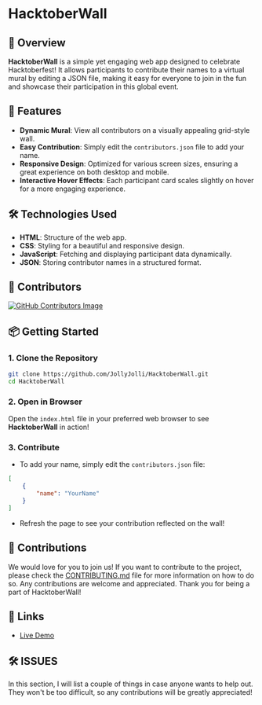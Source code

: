 # HacktoberWall

## 🌟 Overview

**HacktoberWall** is a simple yet engaging web app designed to celebrate Hacktoberfest! It allows participants to contribute their names to a virtual mural by editing a JSON file, making it easy for everyone to join in the fun and showcase their participation in this global event.

## 🚀 Features

- **Dynamic Mural**: View all contributors on a visually appealing grid-style wall.
- **Easy Contribution**: Simply edit the `contributors.json` file to add your name.
- **Responsive Design**: Optimized for various screen sizes, ensuring a great experience on both desktop and mobile.
- **Interactive Hover Effects**: Each participant card scales slightly on hover for a more engaging experience.

## 🛠️ Technologies Used

- **HTML**: Structure of the web app.
- **CSS**: Styling for a beautiful and responsive design.
- **JavaScript**: Fetching and displaying participant data dynamically.
- **JSON**: Storing contributor names in a structured format.

## 🎁 Contributors
[![GitHub Contributors Image](https://contrib.rocks/image?repo=JollyJolli/HacktoberWall)](https://github.com/JollyJolli/HacktoberWall/graphs/contributors)

## 📦 Getting Started

### 1. Clone the Repository

```bash
git clone https://github.com/JollyJolli/HacktoberWall.git
cd HacktoberWall
```

### 2. Open in Browser

Open the `index.html` file in your preferred web browser to see **HacktoberWall** in action!

### 3. Contribute

- To add your name, simply edit the `contributors.json` file:

```json
[
    {
        "name": "YourName"
    }
]
```

- Refresh the page to see your contribution reflected on the wall!

## 🤝 Contributions

We would love for you to join us! If you want to contribute to the project, please check the [CONTRIBUTING.md](CONTRIBUTING.md) file for more information on how to do so. Any contributions are welcome and appreciated. Thank you for being a part of HacktoberWall!

## 🔗 Links

- [Live Demo](https://hacktoberwall.formen.cc)

## 🛠️ ISSUES

In this section, I will list a couple of things in case anyone wants to help out. They won't be too difficult, so any contributions will be greatly appreciated!
